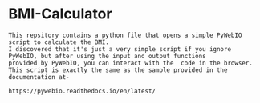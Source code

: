 # BMI-Calculator
      
    This repsitory contains a python file that opens a simple PyWebIO script to calculate the BMI.  
    I discovered that it's just a very simple script if you ignore PyWebIO, but after using the input and output functions 
    provided by PyWebIO, you can interact with the  code in the browser.
    This script is exactly the same as the sample provided in the documentation at-
    
    https://pywebio.readthedocs.io/en/latest/
